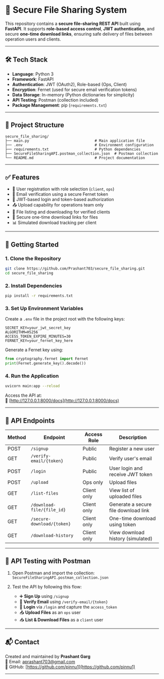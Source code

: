 # 📁 Secure File Sharing System

This repository contains a **secure file-sharing REST API** built using **FastAPI**. It supports **role-based access control**, **JWT authentication**, and secure **one-time download links**, ensuring safe delivery of files between operation users and clients.

---

## 🛠 Tech Stack

- **Language**: Python 3  
- **Framework**: FastAPI  
- **Authentication**: JWT (OAuth2), Role-based (Ops, Client)  
- **Encryption**: Fernet (used for secure email verification tokens)  
- **Data Storage**: In-memory (Python dictionaries for simplicity)  
- **API Testing**: Postman (collection included)  
- **Package Management**: pip (`requirements.txt`)  

---

## 📁 Project Structure

```
secure_file_sharing/
├── main.py                              # Main application file
├── .env                                 # Environment configuration
├── requirements.txt                     # Python dependencies
├── SecureFileSharingAPI.postman_collection.json  # Postman collection
└── README.md                            # Project documentation
```

---

## ✅ Features

- 🔐 User registration with role selection (`client`, `ops`)
- 📧 Email verification using a secure Fernet token
- 🔑 JWT-based login and token-based authorization
- 📤 Upload capability for operations team only
- 📂 File listing and downloading for verified clients
- 🔗 Secure one-time download links for files
- 📊 Simulated download tracking per client

---

## 🚀 Getting Started

### 1. Clone the Repository

```bash
git clone https://github.com/Prashant703/secure_file_sharing.git
cd secure_file_sharing
```

### 2. Install Dependencies

```bash
pip install -r requirements.txt
```

### 3. Set Up Environment Variables

Create a `.env` file in the project root with the following keys:

```env
SECRET_KEY=your_jwt_secret_key
ALGORITHM=HS256
ACCESS_TOKEN_EXPIRE_MINUTES=30
FERNET_KEY=your_fernet_key_here
```

Generate a Fernet key using:

```python
from cryptography.fernet import Fernet
print(Fernet.generate_key().decode())
```

### 4. Run the Application

```bash
uvicorn main:app --reload
```

Access the API at:  
📎 [http://127.0.0.1:8000/docs](http://127.0.0.1:8000/docs)

---

## 📡 API Endpoints

| Method | Endpoint                         | Access Role | Description                          |
|--------|----------------------------------|-------------|--------------------------------------|
| POST   | `/signup`                        | Public      | Register a new user                  |
| GET    | `/verify-email/{token}`          | Public      | Verify user's email                  |
| POST   | `/login`                         | Public      | User login and receive JWT token     |
| POST   | `/upload`                        | Ops only    | Upload files                         |
| GET    | `/list-files`                    | Client only | View list of uploaded files          |
| GET    | `/download-file/{file_id}`       | Client only | Generate a secure file download link |
| GET    | `/secure-download/{token}`       | Client only | One-time download using token        |
| GET    | `/download-history`              | Client only | View download history (simulated)    |

---

## 🧪 API Testing with Postman

1. Open Postman and import the collection:  
   `SecureFileSharingAPI.postman_collection.json`

2. Test the API by following this flow:

   - ➕ **Sign Up** using `/signup`
   - 📧 **Verify Email** using `/verify-email/{token}`
   - 🔐 **Login** via `/login` and capture the `access_token`
   - 📤 **Upload Files** as an `ops` user
   - 📥 **List & Download Files** as a `client` user

---

## 📬 Contact

Created and maintained by **Prashant Garg**  
📧 Email: aprashant703@gmail.com  
💼 GitHub: [https://github.com/pinnu1](https://github.com/pinnu1)

---
